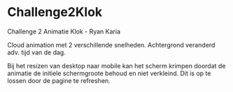 # Challenge2Klok
Challenge 2 Animatie Klok - Ryan Karia

Cloud animation met 2 verschillende snelheden. Achtergrond
veranderd adv. tijd van de dag. 

Bij het resizen van desktop naar mobile kan het scherm krimpen
doordat de animatie de initiele schermgroote behoud en niet verkleind.
Dit is op te lossen door de pagine te refreshen.
